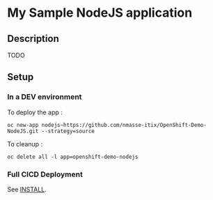 # My Sample NodeJS application

## Description

TODO

## Setup

### In a DEV environment

To deploy the app :
```
oc new-app nodejs~https://github.com/nmasse-itix/OpenShift-Demo-NodeJS.git --strategy=source
```

To cleanup :
```
oc delete all -l app=openshift-demo-nodejs
```

### Full CICD Deployment

See [INSTALL](doc/INSTALL.md).
